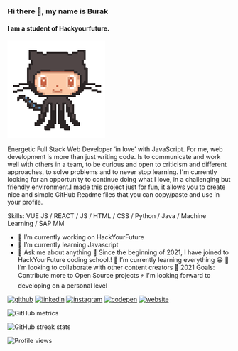 ### Hi there 👋, my name is Burak
#### I am a student of Hackyourfuture. 
![I am a student of Hackyourfuture. ](https://raw.githubusercontent.com/iCharlesZ/FigureBed/master/img/octocat.gif)

Energetic Full Stack Web Developer ‘in love’ with JavaScript. For me, web development is more than just writing code. Is to communicate and work well with others in a team, to be curious and open to criticism and different approaches, to solve problems and to never stop learning. I'm currently looking for an opportunity to continue doing what I love, in a challenging but friendly environment.I made this project just for fun, it allows you to create nice and simple GitHub Readme files that you can copy/paste and use in your profile.

Skills: VUE JS / REACT / JS / HTML / CSS / Python / Java / Machine Learning / SAP MM

- 🔭 I’m currently working on HackYourFuture 
- 🌱 I’m currently learning Javascript 
- 💬 Ask me about anything 
🔭 Since the beginning of 2021, I have joined to HackYourFuture coding school.!
🌱 I’m currently learning everything 😀
👯 I’m looking to collaborate with other content creators
🥅 2021 Goals: Contribute more to Open Source projects
⚡ I'm looking forward to developing on a personal level

[<img src='https://cdn.jsdelivr.net/npm/simple-icons@3.0.1/icons/github.svg' alt='github' height='40'>](https://github.com/buraakkk)  [<img src='https://cdn.jsdelivr.net/npm/simple-icons@3.0.1/icons/linkedin.svg' alt='linkedin' height='40'>](https://www.linkedin.com/in/burak-işik-04a354183/)  [<img src='https://cdn.jsdelivr.net/npm/simple-icons@3.0.1/icons/instagram.svg' alt='instagram' height='40'>](https://www.instagram.com/buraakisk/)  [<img src='https://cdn.jsdelivr.net/npm/simple-icons@3.0.1/icons/codepen.svg' alt='codepen' height='40'>](https://codepen.io/buraakkk)  [<img src='https://cdn.jsdelivr.net/npm/simple-icons@3.0.1/icons/icloud.svg' alt='website' height='40'>](https://buraakkk.github.io/HYF-Module-HTMLCSSGIT/week1/basic.html)  




![GitHub metrics](https://metrics.lecoq.io/buraakkk)  

![GitHub streak stats](https://github-readme-streak-stats.herokuapp.com/?user=buraakkk)  

![Profile views](https://gpvc.arturio.dev/buraakkk)  

